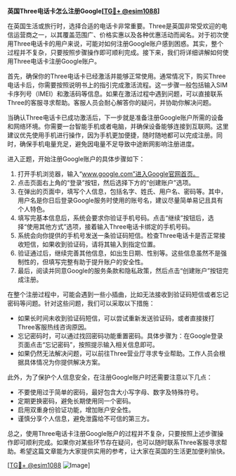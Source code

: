 **英国Three电话卡怎么注册Google[[TG💪+ @esim1088](https://t.me/s/esim1088)]**

在英国生活或旅行时，选择合适的电话卡非常重要。Three是英国非常受欢迎的电信运营商之一，以其覆盖范围广、价格实惠以及各种优惠活动而闻名。对于初次使用Three电话卡的用户来说，可能对如何注册Google账户感到困惑。其实，整个过程并不复杂，只要按照步骤操作即可顺利完成。接下来，我们将详细讲解如何使用Three电话卡注册Google账户。

首先，确保你的Three电话卡已经激活并能够正常使用。通常情况下，购买Three电话卡后，你需要按照说明书上的指引完成激活流程。这一步骤一般包括输入SIM卡序列号（IMEI）和激活码等信息。如果在激活过程中遇到问题，可以直接联系Three的客服寻求帮助。客服人员会耐心解答你的疑问，并协助你解决问题。

当确认Three电话卡已成功激活后，下一步就是准备注册Google账户所需的设备和网络环境。你需要一台智能手机或者电脑，并确保设备能够连接到互联网。这里建议优先使用手机进行操作，因为手机更加便捷，随时随地都可以完成注册。同时，确保手机电量充足，避免因电量不足导致中途断网影响注册进度。

进入正题，开始注册Google账户的具体步骤如下：

1. 打开手机浏览器，输入“www.google.com”进入Google官网首页。
2. 点击页面右上角的“登录”按钮，然后选择下方的“创建账户”选项。
3. 在弹出的页面中，填写个人信息，包括名字、姓氏、用户名、密码等。其中，用户名是你日后登录Google服务时使用的账号名，建议尽量简单易记且具有个人特色。
4. 填写完基本信息后，系统会要求你验证手机号码。点击“继续”按钮后，选择“使用其他方式”选项，接着输入Three电话卡绑定的手机号码。
5. 系统会向你提供的手机号发送一条验证码短信。检查Three电话卡是否正常接收短信，如果收到验证码，请将其输入到指定位置。
6. 验证通过后，继续完善其他信息，如出生日期、性别等。这些信息虽然不是强制性的，但填写完整有助于提升账户的安全性。
7. 最后，阅读并同意Google的服务条款和隐私政策，然后点击“创建账户”按钮完成注册。

在整个注册过程中，可能会遇到一些小插曲，比如无法接收到验证码短信或者忘记密码等问题。针对这些问题，我们可以采取以下措施：

- 如果长时间未收到验证码短信，可以尝试重新发送验证码，或者直接拨打Three客服热线咨询原因。
- 忘记密码时，可以通过找回密码功能重置密码。具体步骤为：在Google登录页面点击“忘记密码”，按照提示输入相关信息即可。
- 如果仍然无法解决问题，可以前往Three营业厅寻求专业帮助。工作人员会根据具体情况为你提供解决方案。

此外，为了保护个人信息安全，在注册Google账户时还需要注意以下几点：

- 不要使用过于简单的密码，最好包含大小写字母、数字及特殊符号。
- 定期更换密码，避免长期使用同一个密码。
- 启用双重身份验证功能，增加账户安全性。
- 谨慎分享个人信息，避免泄露给不可信的第三方。

总之，使用Three电话卡注册Google账户的过程并不复杂，只要按照上述步骤操作即可顺利完成。如果你对某些环节存在疑问，也可以随时联系Three客服寻求帮助。希望这篇文章能为大家提供实用的参考，让大家在英国的生活更加便利愉快。

[[TG💪+ @esim1088](https://t.me/s/esim1088) ![Image](https://i.postimg.cc/4NQfJmqS/Snipaste-2025-05-13-00-14-12.png)]